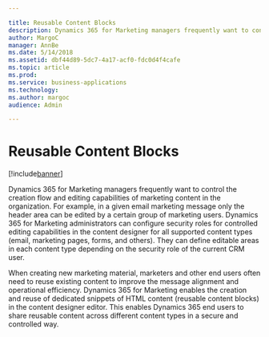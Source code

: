 ```yaml
---

title: Reusable Content Blocks
description: Dynamics 365 for Marketing managers frequently want to control the creation flow and editing capabilities of marketing content in the organization.
author: MargoC
manager: AnnBe
ms.date: 5/14/2018
ms.assetid: dbf44d89-5dc7-4a17-acf0-fdc0d4f4cafe
ms.topic: article
ms.prod: 
ms.service: business-applications
ms.technology: 
ms.author: margoc
audience: Admin

---
```

#  Reusable Content Blocks




[!include[banner](../../../includes/banner.md)]

Dynamics 365 for Marketing managers frequently want to control the creation flow
and editing capabilities of marketing content in the organization. For example,
in a given email marketing message only the header area can be edited by a
certain group of marketing users. Dynamics 365 for Marketing administrators can
configure security roles for controlled editing capabilities in the content
designer for all supported content types (email, marketing pages, forms, and
others). They can define editable areas in each content type depending on the
security role of the current CRM user.

When creating new marketing material, marketers and other end users often need
to reuse existing content to improve the message alignment and operational
efficiency. Dynamics 365 for Marketing enables the creation and reuse of
dedicated snippets of HTML content (reusable content blocks) in the content
designer editor. This enables Dynamics 365 end users to share reusable content
across different content types in a secure and controlled way.
